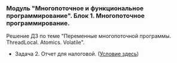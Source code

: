 ﻿### Модуль "Многопоточное и функциональное программирование". Блок 1. Многопоточное программирование.
Решение ДЗ по теме "Переменные многопоточной программы. ThreadLocal. Atomics. Volatile".

* Задача 2. Отчет для налоговой. ([Условие здесь](https://github.com/netology-code/jd-homeworks/blob/master/volatile/task2/README.md))
